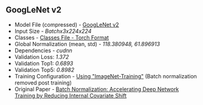 ## GoogLeNet v2
* Model File (compressed) - [GoogLeNet v2](Models/GoogLeNet_v2/GoogLeNet_v2.tar.gz) 
* Input Size - *Batchx3x224x224*
* Classes - [Classes File - Torch Format](https://github.com/eladhoffer/ImageNet-Training/raw/master/ImageNetClasses)
* Global Normalization (mean, std) - *118.380948, 61.896913*
* Dependencies - *cudnn*
* Validation Loss: *1.372*
* Validation Top1: *0.6893*
* Validation Top5: *0.8982*
* Training Configuration - [Using "ImageNet-Training"](https://raw.githubusercontent.com/eladhoffer/ImageNet-Training/master/Models/GoogLeNet_BN_Original.lua) (Batch normalization removed post training)
* Original Paper - [Batch Normalization: Accelerating Deep Network Training by Reducing Internal Covariate Shift](http://arxiv.org/abs/1502.03167)
